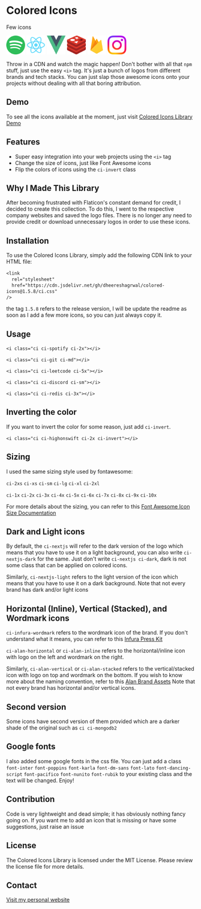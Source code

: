 
# Colored Icons

Few icons

<img src="./svg/spotify.svg" alt="Spotify Icon" width="50" height="50"> <img src="./images/reactjs.png" alt="React Icon" width="50" height="50">
<img src="./svg/vuejs.svg" alt="Vue.js Icon" width="50" height="50"> <img src="./svg/redis.svg" alt="Redis Icon" width="50" height="50"> <img src="./images/firebase.png" alt="Firebase Icon" width="50" height="50"> <img src="./svg/instagram.svg" alt="Instagram Icon" width="50" height="50">


Throw in a CDN and watch the magic happen! Don't bother with all that `npm` stuff, just use the easy `<i>` tag. It's just a bunch of logos from different brands and tech stacks. You can just slap those awesome icons onto your projects without dealing with all that boring attribution.

## Demo

To see all the icons available at the moment, just visit [Colored Icons Library Demo](https://dheereshagrwal.github.io/colored-icons/)

## Features
- Super easy integration into your web projects using the `<i>` tag
- Change the size of icons, just like Font Awesome icons
- Flip the colors of icons using the `ci-invert` class

## Why I Made This Library
After becoming frustrated with Flaticon's constant demand for credit, I decided to create this collection. To do this, I went to the respective company websites and saved the logo files. There is no longer any need to provide credit or download unnecessary logos in order to use these icons.

## Installation

To use the Colored Icons Library, simply add the following CDN link to your HTML file:
```
<link
  rel="stylesheet"
  href="https://cdn.jsdelivr.net/gh/dheereshagrwal/colored-icons@1.5.8/ci.css"
/>
```
the tag `1.5.8` refers to the release version, I will be update the readme as soon as I add a few more icons, so you can just always copy it.
## Usage
```
<i class="ci ci-spotify ci-2x"></i>
```
```
<i class="ci ci-git ci-md"></i>
```
```
<i class="ci ci-leetcode ci-5x"></i>
```
```
<i class="ci ci-discord ci-sm"></i>
```
```
<i class="ci ci-redis ci-3x"></i>
```

## Inverting the color
If you want to invert the color for some reason, just add `ci-invert`.

```
<i class="ci ci-highonswift ci-2x ci-invert"></i>
```

## Sizing
I used the same sizing style used by fontawesome:

`ci-2xs` `ci-xs` `ci-sm` `ci-lg` `ci-xl` `ci-2xl`

`ci-1x` `ci-2x` `ci-3x` `ci-4x` `ci-5x` `ci-6x` `ci-7x` `ci-8x` `ci-9x` `ci-10x`

For more details about the sizing, you can refer to this [Font Awesome Icon Size Documentation](https://fontawesome.com/docs/web/style/size)

## Dark and Light icons
By default, the `ci-nextjs` will refer to the dark version of the logo which means that you have to use it on a light background, you can also write `ci-nextjs-dark` for the same.
Just don't write `ci-nextjs ci-dark`, dark is not some class that can be applied on colored icons.

Similarly, `ci-nextjs-light` refers to the light version of the icon which means that you have to use it on a dark background.
Note that not every brand has dark and/or light icons

## Horizontal (Inline), Vertical (Stacked), and Wordmark icons
`ci-infura-wordmark` refers to the wordmark icon of the brand. If you don't understand what it means, you can refer to this [Infura Press Kit](https://www.infura.io/presskit)

`ci-alan-horizontal` or `ci-alan-inline` refers to the horizontal/inline icon with logo on the left and wordmark on the right.

Similarly, `ci-alan-vertical` or `ci-alan-stacked` refers to the vertical/stacked icon with logo on top and wordmark on the bottom. If you wish to know more about the naming convention, refer to this [Alan Brand Assets](https://alan.app/brand-assets/)
Note that not every brand has horizontal and/or vertical icons.

## Second version

Some icons have second version of them provided which are a darker shade of the original such as `ci ci-mongodb2`
## Google fonts
I also added some google fonts in the css file. You can just add a class `font-inter` `font-poppins` `font-karla` `font-dm-sans` `font-lato` `font-dancing-script` `font-pacifico` `font-nunito` `font-rubik` to your existing class and the text will be changed. Enjoy!

## Contribution
Code is very lightweight and dead simple; it has obviously nothing fancy going on.
If you want me to add an icon that is missing or have some suggestions, just raise an issue

## License
The Colored Icons Library is licensed under the MIT License. Please review the license file for more details.

## Contact
[Visit my personal website](https://dheereshagrwal.vercel.app)
